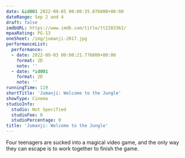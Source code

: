 ```yaml
---
date: &id001 2022-09-05 00:00:35.076000+00:00
dateRange: Sep 2 and 4
draft: false
imdbURL: https://www.imdb.com/title/tt2283362/
mpaaRating: PG-13
oneSheet: /img/jumanji-2017.jpg
performanceList:
  performance:
  - date: 2022-09-03 00:00:21.776000+00:00
    format: 2D
    note: ''
  - date: *id001
    format: 2D
    note: ''
runningTime: 119
shortTitle: 'Jumanji: Welcome to the Jungle'
showType: Cinema
studioInfo:
  studio: Not Specified
  studioFee: 0
  studioPercentage: 0
title: 'Jumanji: Welcome to the Jungle'
---
```


Four teenagers are sucked into a magical video game, and the only way they can escape is to work together to finish the game.